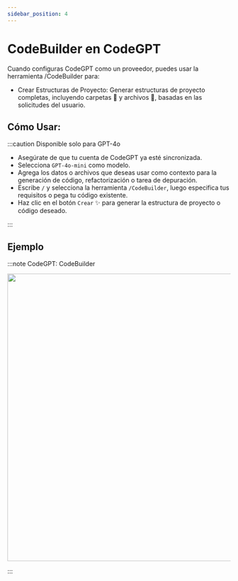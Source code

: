 ```yaml
---
sidebar_position: 4
---
```


# CodeBuilder en CodeGPT

Cuando configuras CodeGPT como un proveedor, puedes usar la herramienta /CodeBuilder para:
- Crear Estructuras de Proyecto: Generar estructuras de proyecto completas, incluyendo carpetas 📁 y archivos 📄, basadas en las solicitudes del usuario.

## Cómo Usar:
:::caution Disponible solo para GPT-4o
- Asegúrate de que tu cuenta de CodeGPT ya esté sincronizada.
- Selecciona `GPT-4o-mini` como modelo.
- Agrega los datos o archivos que deseas usar como contexto para la generación de código, refactorización o tarea de depuración.
- Escribe `/` y selecciona la herramienta `/CodeBuilder`, luego especifica tus requisitos o pega tu código existente.
- Haz clic en el botón `Crear` ✨ para generar la estructura de proyecto o código deseado.

:::

## Ejemplo

:::note CodeGPT: CodeBuilder

<p align="center">
  <img width="900" height="650" src="https://github.com/user-attachments/assets/4c5834ef-d4dc-4228-8c31-ed5176002eb3" />
</p>
:::
